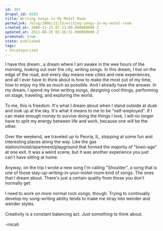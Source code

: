 ```yaml
---
id: 347
drupal_id: 4243
title: Writing Songs in My Motel Room
permalink: /blog/2006/11/15/writing-songs-in-my-motel-room
created_at: 2006-11-15 07:13:00.000000000 Z
updated_at: 2011-08-20 03:36:31.000000000 Z
promoted: true
state: published
tags:
- Uncategorized
---
```

I have this dream...a dream where I am awake in the wee hours of the morning, looking out over the city, writing songs. In this dream, I live on the edge of the road, and every day means new cities and new experiences, and all I ever have to think about is how to make the most out of my time, how to enjoy my life as much as possible. And I already have the answer. In my dream, I spend my time writing songs, designing cool things, performing on stage, traveling, and exploring the world.<br /><br />To me, this is freedom. It's what I dream about when I stand outside at dusk and look up at the sky. It's what it means to me to be "self-employed". If I can make enough money to survive doing the things I love, I will no longer have to split my energy between life and work, because one will be the other.<br /><br />Over the weekend, we traveled up to Peoria, IL, stopping at some fun and interesting places along the way. Like the gas station/motel/apartment/playground that formed the majority of "town-age" at one exit. It was a weird scene, but it was another experience you just can't have sitting at home.<br /><br />Anyway, on the trip I wrote a new song I'm calling "Shoulder", a song that is one of those stay-up-writing-in-your-motel-room kind of songs. The ones that I dream about. There's just a certain quality from those you don't normally get.<br /><br />I need to work on more normal rock songs, though. Trying to continually develop my song-writing ability tends to make me stray into weirder and weirder styles.<br /><br />Creativity is a constant balancing act. Just something to think about.<br /><br />-micah
